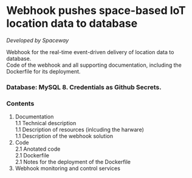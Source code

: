 # Webhook pushes space-based IoT location data to database
*Developed by Spaceway*

Webhook for the real-time event-driven delivery of location data to database.   
Code of the webhook and all supporting documentation, including the Dockerfile for its deployment.

### Database: MySQL 8. Credentials as Github Secrets.

### Contents  
1. Documentation  
 1.1 Technical description  
 1.1 Description of resources (inlcuding the harware)  
 1.1 Description of the webhook solution  
2. Code  
2.1 Anotated code  
2.1 Dockerfile  
2.1 Notes for the deployment of the Dockerfile  
3. Webhook monitoring and control services  

